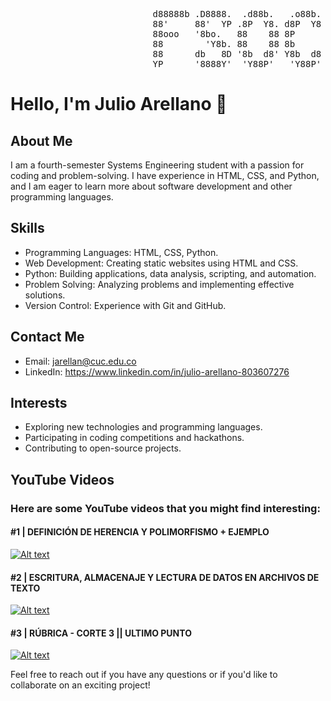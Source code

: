 <pre>
                           d88888b .D8888.  .d88b.   .o88b. d888888b d88888b d888888b dp    db
                           88'     88'  YP .8P  Y8. d8P  Y8   '88'   88         88    '8b  d8'
                           88ooo   '8bo.   88    88 8P         88    88ooooo    88     '8bd8'
                           88        'Y8b. 88    88 8b         88    88         88       88
                           88      db   8D '8b  d8' Y8b  d8   .88.   88.        88       88
                           YP      '8888Y'  'Y88P'   'Y88P' Y888888P Y88888P    YP       YP
</pre>


# Hello, I'm Julio Arellano 👋

## About Me
I am a fourth-semester Systems Engineering student with a passion for coding and problem-solving. I have experience in HTML, CSS, and Python, and I am eager to learn more about software development and other programming languages.

## Skills
- Programming Languages: HTML, CSS, Python.
- Web Development: Creating static websites using HTML and CSS.
- Python: Building applications, data analysis, scripting, and automation.
- Problem Solving: Analyzing problems and implementing effective solutions.
- Version Control: Experience with Git and GitHub.

## Contact Me
- Email: jarellan@cuc.edu.co
- LinkedIn: https://www.linkedin.com/in/julio-arellano-803607276

## Interests
- Exploring new technologies and programming languages.
- Participating in coding competitions and hackathons.
- Contributing to open-source projects.

## YouTube Videos

### Here are some YouTube videos that you might find interesting:

#### #1 | DEFINICIÓN DE HERENCIA Y POLIMORFISMO + EJEMPLO

[![Alt text](https://img.youtube.com/vi/u1lRTpWqX0A/0.jpg)](https://www.youtube.com/watch?v=u1lRTpWqX0A)

#### #2 | ESCRITURA, ALMACENAJE Y LECTURA DE DATOS EN ARCHIVOS DE TEXTO

[![Alt text](https://img.youtube.com/vi/s8IR_KQB8qA/0.jpg)](https://www.youtube.com/watch?v=s8IR_KQB8qA)

#### #3 | RÚBRICA - CORTE 3 || ULTIMO PUNTO

[![Alt text](https://img.youtube.com/vi/Uu6LnB2P5fU/0.jpg)](https://www.youtube.com/watch?v=Uu6LnB2P5fU)

Feel free to reach out if you have any questions or if you'd like to collaborate on an exciting project!
